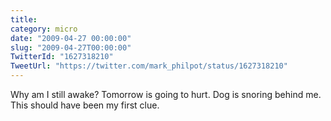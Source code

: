 ```yaml
---
title: 
category: micro
date: "2009-04-27 00:00:00"
slug: "2009-04-27T00:00:00"
TwitterId: "1627318210"
TweetUrl: "https://twitter.com/mark_philpot/status/1627318210"
---
```


Why am I still awake? Tomorrow is going to hurt. Dog is snoring behind me. This
should have been my first clue.
